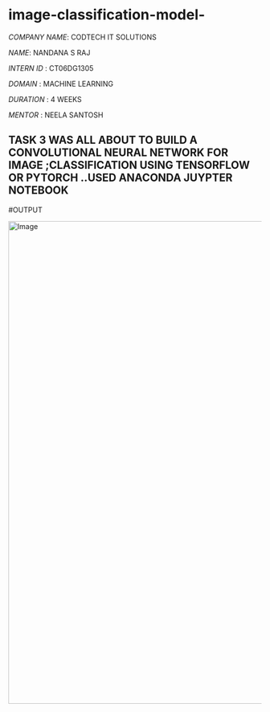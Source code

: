# image-classification-model-   

*COMPANY NAME*: CODTECH IT SOLUTIONS


*NAME*: NANDANA S RAJ

*INTERN ID* : CT06DG1305

*DOMAIN* : MACHINE LEARNING 

*DURATION* :  4 WEEKS 


*MENTOR* : NEELA SANTOSH 

## TASK 3  WAS ALL ABOUT TO BUILD A CONVOLUTIONAL NEURAL NETWORK FOR IMAGE ;CLASSIFICATION USING TENSORFLOW OR PYTORCH ..USED ANACONDA JUYPTER NOTEBOOK 

#OUTPUT 

<img width="1131" height="961" alt="Image" src="https://github.com/user-attachments/assets/053d4e3b-23f8-405b-9527-1ac6e6493db8" />

